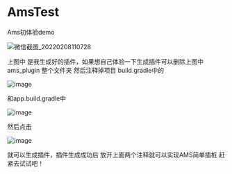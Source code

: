 # AmsTest
Ams初体验demo

![微信截图_20220208110728](https://user-images.githubusercontent.com/19204931/152910558-854ee43d-8ce6-437b-9826-cf01955fbb7d.png)

上图中 是我生成好的插件，如果想自己体验一下生成插件可以删除上图中 ams_plugin 整个文件夹 然后注释掉项目 build.gradle中的

![image](https://user-images.githubusercontent.com/19204931/152910699-05598842-b267-4d23-aaec-d3356dd6a16e.png)

和app.build.gradle中

![image](https://user-images.githubusercontent.com/19204931/152910736-d14c7281-8d20-4f42-8695-c2a3b654aed7.png)

然后点击

![image](https://user-images.githubusercontent.com/19204931/152910778-166f6bf9-2401-4a06-8321-bf2b941bd1fe.png)

就可以生成插件，插件生成成功后 放开上面两个注释就可以实现AMS简单插桩 赶紧去试试吧！

